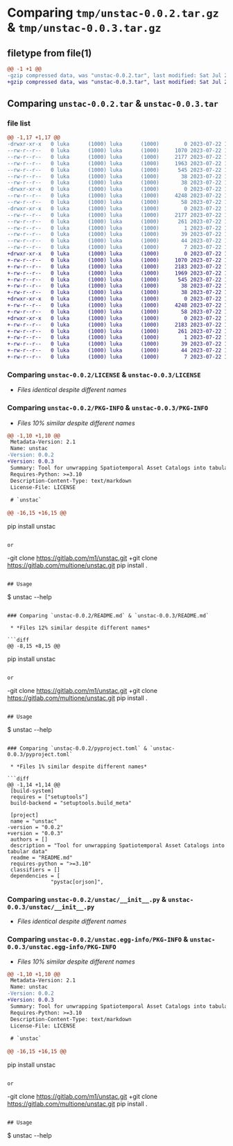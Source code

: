 # Comparing `tmp/unstac-0.0.2.tar.gz` & `tmp/unstac-0.0.3.tar.gz`

## filetype from file(1)

```diff
@@ -1 +1 @@
-gzip compressed data, was "unstac-0.0.2.tar", last modified: Sat Jul 22 13:09:16 2023, max compression
+gzip compressed data, was "unstac-0.0.3.tar", last modified: Sat Jul 22 13:33:12 2023, max compression
```

## Comparing `unstac-0.0.2.tar` & `unstac-0.0.3.tar`

### file list

```diff
@@ -1,17 +1,17 @@
-drwxr-xr-x   0 luka      (1000) luka      (1000)        0 2023-07-22 13:09:16.437394 unstac-0.0.2/
--rw-r--r--   0 luka      (1000) luka      (1000)     1070 2023-07-22 12:32:34.000000 unstac-0.0.2/LICENSE
--rw-r--r--   0 luka      (1000) luka      (1000)     2177 2023-07-22 13:09:16.437394 unstac-0.0.2/PKG-INFO
--rw-r--r--   0 luka      (1000) luka      (1000)     1963 2023-07-22 12:53:09.000000 unstac-0.0.2/README.md
--rw-r--r--   0 luka      (1000) luka      (1000)      545 2023-07-22 12:40:30.000000 unstac-0.0.2/pyproject.toml
--rw-r--r--   0 luka      (1000) luka      (1000)       38 2023-07-22 13:09:16.437394 unstac-0.0.2/setup.cfg
--rw-r--r--   0 luka      (1000) luka      (1000)       38 2023-07-22 13:09:11.000000 unstac-0.0.2/setup.py
-drwxr-xr-x   0 luka      (1000) luka      (1000)        0 2023-07-22 13:09:16.437394 unstac-0.0.2/unstac/
--rw-r--r--   0 luka      (1000) luka      (1000)     4248 2023-07-22 12:35:41.000000 unstac-0.0.2/unstac/__init__.py
--rw-r--r--   0 luka      (1000) luka      (1000)       58 2023-07-22 12:09:07.000000 unstac-0.0.2/unstac/__main__.py
-drwxr-xr-x   0 luka      (1000) luka      (1000)        0 2023-07-22 13:09:16.437394 unstac-0.0.2/unstac.egg-info/
--rw-r--r--   0 luka      (1000) luka      (1000)     2177 2023-07-22 13:09:16.000000 unstac-0.0.2/unstac.egg-info/PKG-INFO
--rw-r--r--   0 luka      (1000) luka      (1000)      261 2023-07-22 13:09:16.000000 unstac-0.0.2/unstac.egg-info/SOURCES.txt
--rw-r--r--   0 luka      (1000) luka      (1000)        1 2023-07-22 13:09:16.000000 unstac-0.0.2/unstac.egg-info/dependency_links.txt
--rw-r--r--   0 luka      (1000) luka      (1000)       39 2023-07-22 13:09:16.000000 unstac-0.0.2/unstac.egg-info/entry_points.txt
--rw-r--r--   0 luka      (1000) luka      (1000)       44 2023-07-22 13:09:16.000000 unstac-0.0.2/unstac.egg-info/requires.txt
--rw-r--r--   0 luka      (1000) luka      (1000)        7 2023-07-22 13:09:16.000000 unstac-0.0.2/unstac.egg-info/top_level.txt
+drwxr-xr-x   0 luka      (1000) luka      (1000)        0 2023-07-22 13:33:12.534398 unstac-0.0.3/
+-rw-r--r--   0 luka      (1000) luka      (1000)     1070 2023-07-22 12:32:34.000000 unstac-0.0.3/LICENSE
+-rw-r--r--   0 luka      (1000) luka      (1000)     2183 2023-07-22 13:33:12.531065 unstac-0.0.3/PKG-INFO
+-rw-r--r--   0 luka      (1000) luka      (1000)     1969 2023-07-22 13:30:55.000000 unstac-0.0.3/README.md
+-rw-r--r--   0 luka      (1000) luka      (1000)      545 2023-07-22 13:33:08.000000 unstac-0.0.3/pyproject.toml
+-rw-r--r--   0 luka      (1000) luka      (1000)       38 2023-07-22 13:33:12.534398 unstac-0.0.3/setup.cfg
+-rw-r--r--   0 luka      (1000) luka      (1000)       38 2023-07-22 13:09:11.000000 unstac-0.0.3/setup.py
+drwxr-xr-x   0 luka      (1000) luka      (1000)        0 2023-07-22 13:33:12.531065 unstac-0.0.3/unstac/
+-rw-r--r--   0 luka      (1000) luka      (1000)     4248 2023-07-22 12:35:41.000000 unstac-0.0.3/unstac/__init__.py
+-rw-r--r--   0 luka      (1000) luka      (1000)       58 2023-07-22 12:09:07.000000 unstac-0.0.3/unstac/__main__.py
+drwxr-xr-x   0 luka      (1000) luka      (1000)        0 2023-07-22 13:33:12.531065 unstac-0.0.3/unstac.egg-info/
+-rw-r--r--   0 luka      (1000) luka      (1000)     2183 2023-07-22 13:33:12.000000 unstac-0.0.3/unstac.egg-info/PKG-INFO
+-rw-r--r--   0 luka      (1000) luka      (1000)      261 2023-07-22 13:33:12.000000 unstac-0.0.3/unstac.egg-info/SOURCES.txt
+-rw-r--r--   0 luka      (1000) luka      (1000)        1 2023-07-22 13:33:12.000000 unstac-0.0.3/unstac.egg-info/dependency_links.txt
+-rw-r--r--   0 luka      (1000) luka      (1000)       39 2023-07-22 13:33:12.000000 unstac-0.0.3/unstac.egg-info/entry_points.txt
+-rw-r--r--   0 luka      (1000) luka      (1000)       44 2023-07-22 13:33:12.000000 unstac-0.0.3/unstac.egg-info/requires.txt
+-rw-r--r--   0 luka      (1000) luka      (1000)        7 2023-07-22 13:33:12.000000 unstac-0.0.3/unstac.egg-info/top_level.txt
```

### Comparing `unstac-0.0.2/LICENSE` & `unstac-0.0.3/LICENSE`

 * *Files identical despite different names*

### Comparing `unstac-0.0.2/PKG-INFO` & `unstac-0.0.3/PKG-INFO`

 * *Files 10% similar despite different names*

```diff
@@ -1,10 +1,10 @@
 Metadata-Version: 2.1
 Name: unstac
-Version: 0.0.2
+Version: 0.0.3
 Summary: Tool for unwrapping Spatiotemporal Asset Catalogs into tabular data
 Requires-Python: >=3.10
 Description-Content-Type: text/markdown
 License-File: LICENSE
 
 # `unstac`
 
@@ -16,15 +16,15 @@
 ```
 pip install unstac
 ```
 
 or
 
 ```
-git clone https://gitlab.com/m1/unstac.git
+git clone https://gitlab.com/multione/unstac.git
 pip install .
 ```
 
 ## Usage
 
 ```
 $ unstac --help
```

### Comparing `unstac-0.0.2/README.md` & `unstac-0.0.3/README.md`

 * *Files 12% similar despite different names*

```diff
@@ -8,15 +8,15 @@
 ```
 pip install unstac
 ```
 
 or
 
 ```
-git clone https://gitlab.com/m1/unstac.git
+git clone https://gitlab.com/multione/unstac.git
 pip install .
 ```
 
 ## Usage
 
 ```
 $ unstac --help
```

### Comparing `unstac-0.0.2/pyproject.toml` & `unstac-0.0.3/pyproject.toml`

 * *Files 1% similar despite different names*

```diff
@@ -1,14 +1,14 @@
 [build-system]
 requires = ["setuptools"]
 build-backend = "setuptools.build_meta"
 
 [project]
 name = "unstac"
-version = "0.0.2"
+version = "0.0.3"
 authors = []
 description = "Tool for unwrapping Spatiotemporal Asset Catalogs into tabular data"
 readme = "README.md"
 requires-python = ">=3.10"
 classifiers = []
 dependencies = [
              "pystac[orjson]",
```

### Comparing `unstac-0.0.2/unstac/__init__.py` & `unstac-0.0.3/unstac/__init__.py`

 * *Files identical despite different names*

### Comparing `unstac-0.0.2/unstac.egg-info/PKG-INFO` & `unstac-0.0.3/unstac.egg-info/PKG-INFO`

 * *Files 10% similar despite different names*

```diff
@@ -1,10 +1,10 @@
 Metadata-Version: 2.1
 Name: unstac
-Version: 0.0.2
+Version: 0.0.3
 Summary: Tool for unwrapping Spatiotemporal Asset Catalogs into tabular data
 Requires-Python: >=3.10
 Description-Content-Type: text/markdown
 License-File: LICENSE
 
 # `unstac`
 
@@ -16,15 +16,15 @@
 ```
 pip install unstac
 ```
 
 or
 
 ```
-git clone https://gitlab.com/m1/unstac.git
+git clone https://gitlab.com/multione/unstac.git
 pip install .
 ```
 
 ## Usage
 
 ```
 $ unstac --help
```

